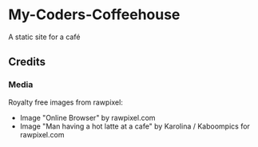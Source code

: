 # My-Coders-Coffeehouse
A static site for a café

## Credits
### Media

Royalty free images from rawpixel:
* Image "Online Browser" by rawpixel.com
* Image "Man having a hot latte at a cafe" by Karolina / Kaboompics for rawpixel.com
